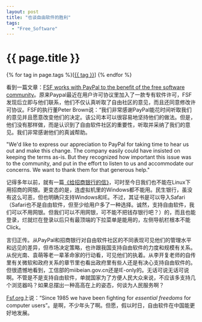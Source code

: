 ```yaml
---
layout: post
title: "也谈自由软件的胜利"
tags:
  - "Free_Software"
---
```


# {{ page.title }}

<div class="tags">
{% for tag in page.tags %}[<a class="tag" href="/tags.html#{{ tag }}">{{ tag }}</a>] {% endfor %}
</div>


看到一篇文章：[FSF works with PayPal to the benefit of the free software community](http://www.fsf.org/news/paypal)。原来Paypal最近在用户许可协议里加入了一款专有软件许可，FSF发现后立即与他们联系，他们不仅认真听取了自由社区的意见，而且还同意修改许可协议。FSF的执行董Peter Brown说：“我们非常感谢PayPal能花时间听取我们的意见并且愿意改变他们的决定。该公司本可以很容易地坚持他们的做法。但是，他们没有那样做，而是认识到了自由软件社区的重要性，听取并采纳了我们的意见。我们非常感谢他们的真诚帮助。

"We'd like to express our appreciation to PayPal for taking time to hear us out and make this change. The company easily could have insisted on keeping the terms as-is. But they recognized how important this issue was to the community, and put in the effort to listen to us and accommodate our concerns. We want to thank them for that generous help." 

记得多年以前，就有一篇[《给招商银行的信》](http://www.zeuux.org/philosophy/open-letter-to-cmb.cn.html)，可时至今日我们也不能在Linux下用招商的网银。更变态的是，连虚拟机里的Windows都不能用。民生银行，虽没有这么可恶，但也明确只支持Windows和IE。不过，其证书是可以导入Safari（Safari也不是自由软件，但至少给用户多了一种选择。诚然，支持自由软件，我们可以不用网银。但我们可以不用网银，可不能不把钱存银行吧？）的，而且也能登录，烂就烂在登录以后只有最顶端的下拉菜单是能用的，左侧导航栏根本不能Click。

言归正传。从PayPal和招商银行对自由软件社区的不同表现可见他们的管理水平和远见的差异，但市场决定策略，也许跟我国支持自由软件的力度和规模有关系。从倪光南、袁萌等老一辈革命家的行动看，可见他们的执着。从李开复老师的自传里有关微软和政府关系的章节里也看出政府里有些人还是有决心支持自由软件的。但很遗憾地看到，工信部的miibeian.gov.cn还是IE-only的。无话可说无话可说啊。不管是不是支持自由软件，单就国家为了方便人民大众来说，不应该多支持几个浏览器吗？如果总摆出一种高高在上的姿态，何谈为人民服务啊？

[Fsf.org](http://www.fsf.org/)上说：“Since 1985 we have been fighting for *essential freedoms* for computer users”。是啊，不少年头了啊。但愿，假以时日，自由软件在中国能更好地发展。
